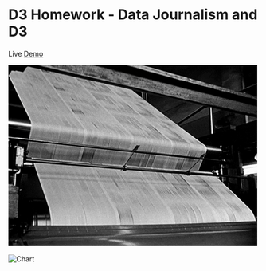 # D3 Homework - Data Journalism and D3
Live [Demo](http://gioleonardo.com/D3-challenge/)


![D3](/assets/giphy.gif)

![Chart](/assets/chart.gif)
